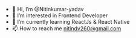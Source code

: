 - 👋 Hi, I’m @Nitinkumar-yadav
- 👀 I’m interested in Frontend Developer
- 🌱 I’m currently learning ReactJs & React Native
- 📫 How to reach me nitindv260@gmail.com

<!---
Nitinkumar-yadav/Nitinkumar-yadav is a ✨ special ✨ repository because its `README.md` (this file) appears on your GitHub profile.
You can click the Preview link to take a look at your changes.
--->
